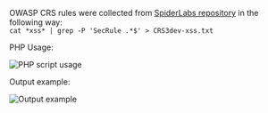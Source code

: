 OWASP CRS rules were collected from [SpiderLabs repository](https://github.com/SpiderLabs/owasp-modsecurity-crs/) in the following way:  
`cat *xss* | grep -P 'SecRule .*$' > CRS3dev-xss.txt`

PHP Usage:  

![PHP script usage](http://s8.hostingkartinok.com/uploads/images/2016/05/a5779e75cf53143e3e7cf5c06d26d8d9.png)
  
Output example:  

![Output example](http://oi67.tinypic.com/15344k4.jpg)
